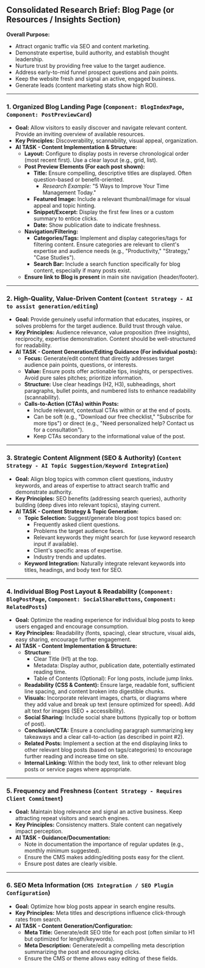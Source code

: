 ## Consolidated Research Brief: Blog Page (or Resources / Insights Section)

**Overall Purpose:**

- Attract organic traffic via SEO and content marketing.
- Demonstrate expertise, build authority, and establish thought leadership.
- Nurture trust by providing free value to the target audience.
- Address early-to-mid funnel prospect questions and pain points.
- Keep the website fresh and signal an active, engaged business.
- Generate leads (content marketing stats show high ROI).

---

### 1. Organized Blog Landing Page (`Component: BlogIndexPage`, `Component: PostPreviewCard`)

- **Goal:** Allow visitors to easily discover and navigate relevant content. Provide an inviting overview of available resources.
- **Key Principles:** Discoverability, scannability, visual appeal, organization.
- **AI TASK - Content Implementation & Structure:**
  - **Layout:** Configure to display posts in reverse chronological order (most recent first). Use a clear layout (e.g., grid, list).
  - **Post Preview Elements (For each post shown):**
    - **Title:** Ensure compelling, descriptive titles are displayed. Often question-based or benefit-oriented.
      - _Research Example:_ "5 Ways to Improve Your Time Management Today."
    - **Featured Image:** Include a relevant thumbnail/image for visual appeal and topic hinting.
    - **Snippet/Excerpt:** Display the first few lines or a custom summary to entice clicks.
    - **Date:** Show publication date to indicate freshness.
  - **Navigation/Filtering:**
    - **Categories/Tags:** Implement and display categories/tags for filtering content. Ensure categories are relevant to client's expertise and audience needs (e.g., "Productivity," "Strategy," "Case Studies").
    - **Search Bar:** Include a search function specifically for blog content, especially if many posts exist.
  - **Ensure link to Blog is present** in main site navigation (header/footer).

---

### 2. High-Quality, Value-Driven Content (`Content Strategy - AI to assist generation/editing`)

- **Goal:** Provide genuinely useful information that educates, inspires, or solves problems for the target audience. Build trust through value.
- **Key Principles:** Audience relevance, value proposition (free insights), reciprocity, expertise demonstration. Content should be well-structured for readability.
- **AI TASK - Content Generation/Editing Guidance (For individual posts):**
  - **Focus:** Generate/edit content that directly addresses target audience pain points, questions, or interests.
  - **Value:** Ensure posts offer actionable tips, insights, or perspectives. Avoid pure sales pitches; prioritize information.
  - **Structure:** Use clear headings (H2, H3), subheadings, short paragraphs, bullet points, and numbered lists to enhance readability (scannability).
  - **Calls-to-Action (CTAs) within Posts:**
    - Include relevant, contextual CTAs within or at the end of posts.
    - Can be soft (e.g., "Download our free checklist," "Subscribe for more tips") or direct (e.g., "Need personalized help? Contact us for a consultation").
    - Keep CTAs secondary to the informational value of the post.

---

### 3. Strategic Content Alignment (SEO & Authority) (`Content Strategy - AI Topic Suggestion/Keyword Integration`)

- **Goal:** Align blog topics with common client questions, industry keywords, and areas of expertise to attract search traffic and demonstrate authority.
- **Key Principles:** SEO benefits (addressing search queries), authority building (deep dives into relevant topics), staying current.
- **AI TASK - Content Strategy & Topic Generation:**
  - **Topic Selection:** Suggest/generate blog post topics based on:
    - Frequently asked client questions.
    - Problems the target audience faces.
    - Relevant keywords they might search for (use keyword research input if available).
    - Client's specific areas of expertise.
    - Industry trends and updates.
  - **Keyword Integration:** Naturally integrate relevant keywords into titles, headings, and body text for SEO.

---

### 4. Individual Blog Post Layout & Readability (`Component: BlogPostPage`, `Component: SocialShareButtons`, `Component: RelatedPosts`)

- **Goal:** Optimize the reading experience for individual blog posts to keep users engaged and encourage consumption.
- **Key Principles:** Readability (fonts, spacing), clear structure, visual aids, easy sharing, encourage further engagement.
- **AI TASK - Content Implementation & Structure:**
  - **Structure:**
    - Clear Title (H1) at the top.
    - Metadata: Display author, publication date, potentially estimated reading time.
    - Table of Contents (Optional): For long posts, include jump links.
  - **Readability (CSS & Content):** Ensure large, readable font, sufficient line spacing, and content broken into digestible chunks.
  - **Visuals:** Incorporate relevant images, charts, or diagrams where they add value and break up text (ensure optimized for speed). Add alt text for images (SEO + accessibility).
  - **Social Sharing:** Include social share buttons (typically top or bottom of post).
  - **Conclusion/CTA:** Ensure a concluding paragraph summarizing key takeaways and a clear call-to-action (as described in point #2).
  - **Related Posts:** Implement a section at the end displaying links to other relevant blog posts (based on tags/categories) to encourage further reading and increase time on site.
  - **Internal Linking:** Within the body text, link to other relevant blog posts or service pages where appropriate.

---

### 5. Frequency and Freshness (`Content Strategy - Requires Client Commitment`)

- **Goal:** Maintain blog relevance and signal an active business. Keep attracting repeat visitors and search engines.
- **Key Principles:** Consistency matters. Stale content can negatively impact perception.
- **AI TASK - Guidance/Documentation:**
  - Note in documentation the importance of regular updates (e.g., monthly minimum suggested).
  - Ensure the CMS makes adding/editing posts easy for the client.
  - Ensure post dates are clearly visible.

---

### 6. SEO Meta Information (`CMS Integration / SEO Plugin Configuration`)

- **Goal:** Optimize how blog posts appear in search engine results.
- **Key Principles:** Meta titles and descriptions influence click-through rates from search.
- **AI TASK - Content Generation/Configuration:**
  - **Meta Title:** Generate/edit SEO title for each post (often similar to H1 but optimized for length/keywords).
  - **Meta Description:** Generate/edit a compelling meta description summarizing the post and encouraging clicks.
  - Ensure the CMS or theme allows easy editing of these fields.
